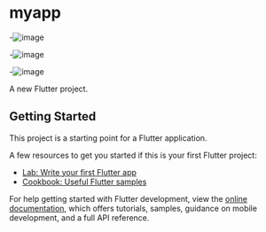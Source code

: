 # myapp

-![image](https://github.com/user-attachments/assets/d6f5a683-d76c-4433-9e9e-667ce63e16fb)

-![image](https://github.com/user-attachments/assets/ed7cee5e-8bc7-42b2-9843-4c87de3a5784)

-![image](https://github.com/user-attachments/assets/386a7497-4c72-422d-91bd-5aea2f79475f)



A new Flutter project.

## Getting Started

This project is a starting point for a Flutter application.

A few resources to get you started if this is your first Flutter project:

- [Lab: Write your first Flutter app](https://docs.flutter.dev/get-started/codelab)
- [Cookbook: Useful Flutter samples](https://docs.flutter.dev/cookbook)

For help getting started with Flutter development, view the
[online documentation](https://docs.flutter.dev/), which offers tutorials,
samples, guidance on mobile development, and a full API reference.
